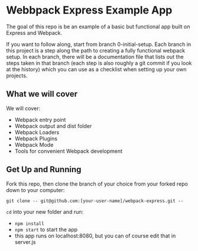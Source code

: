 # Webbpack Express Example App

The goal of this repo is be an example of a basic but functional app built on Express and Webpack.

If you want to follow along, start from branch 0-initial-setup. Each branch in this project is a step along the path to creating a fully functional webpack setup. In each branch, there will be a documentation file that lists out the steps taken in that branch (each step is also roughly a git commit if you look at the history) which you can use as a checklist when setting up your own projects.

## What we will cover

We will cover:

- Webpack entry point
- Webpack output and dist folder
- Webpack Loaders
- Webpack Plugins
- Webpack Mode
- Tools for convenient Webpack development

## Get Up and Running

Fork this repo, then clone the branch of your choice from your forked repo down to your computer:

```
git clone -- git@github.com:[your-user-name]/webpack-express.git --
```

`cd` into your new folder and run:
- ```npm install```
- ```npm start``` to start the app
- this app runs on localhost:8080, but you can of course edit that in server.js
